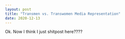 ```yaml
---
layout: post
title: "Transmen vs. Transwomen Media Representation"
date: 2020-12-13
---
```


Ok. Now I think I just shitpost here????
